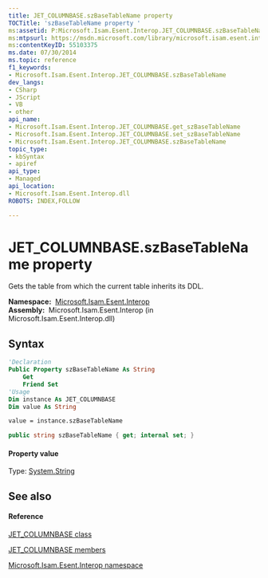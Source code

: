 ```yaml
---
title: JET_COLUMNBASE.szBaseTableName property 
TOCTitle: 'szBaseTableName property '
ms:assetid: P:Microsoft.Isam.Esent.Interop.JET_COLUMNBASE.szBaseTableName
ms:mtpsurl: https://msdn.microsoft.com/library/microsoft.isam.esent.interop.jet_columnbase.szbasetablename(v=EXCHG.10)
ms:contentKeyID: 55103375
ms.date: 07/30/2014
ms.topic: reference
f1_keywords:
- Microsoft.Isam.Esent.Interop.JET_COLUMNBASE.szBaseTableName
dev_langs:
- CSharp
- JScript
- VB
- other
api_name: 
- Microsoft.Isam.Esent.Interop.JET_COLUMNBASE.get_szBaseTableName
- Microsoft.Isam.Esent.Interop.JET_COLUMNBASE.set_szBaseTableName
- Microsoft.Isam.Esent.Interop.JET_COLUMNBASE.szBaseTableName
topic_type: 
- kbSyntax
- apiref
api_type: 
- Managed
api_location: 
- Microsoft.Isam.Esent.Interop.dll
ROBOTS: INDEX,FOLLOW

---
```


# JET_COLUMNBASE.szBaseTableName property

Gets the table from which the current table inherits its DDL.

**Namespace:**  [Microsoft.Isam.Esent.Interop](hh596136\(v=exchg.10\).md)  
**Assembly:**  Microsoft.Isam.Esent.Interop (in Microsoft.Isam.Esent.Interop.dll)

## Syntax

``` vb
'Declaration
Public Property szBaseTableName As String
    Get
    Friend Set
'Usage
Dim instance As JET_COLUMNBASE
Dim value As String

value = instance.szBaseTableName
```

``` csharp
public string szBaseTableName { get; internal set; }
```

#### Property value

Type: [System.String](/dotnet/api/system.string)  

## See also

#### Reference

[JET_COLUMNBASE class](dn335045\(v=exchg.10\).md)

[JET_COLUMNBASE members](dn335046\(v=exchg.10\).md)

[Microsoft.Isam.Esent.Interop namespace](hh596136\(v=exchg.10\).md)